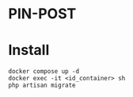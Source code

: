 # PIN-POST

# Install
```
docker compose up -d
docker exec -it <id_container> sh
php artisan migrate
```